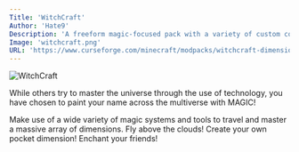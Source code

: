 ```yaml
---
Title: 'WitchCraft'
Author: 'Hate9'
Description: 'A freeform magic-focused pack with a variety of custom content'
Image: 'witchcraft.png'
URL: 'https://www.curseforge.com/minecraft/modpacks/witchcraft-dimensions'
---
```

![WitchCraft](https://media.forgecdn.net/attachments/313/616/title.png)

While others try to master the universe  through the use of technology, you have chosen to paint your name across the multiverse with MAGIC!

Make use of a wide variety of magic systems and tools to travel and master a massive array of dimensions. Fly above the clouds! Create your own pocket dimension! Enchant your friends!

